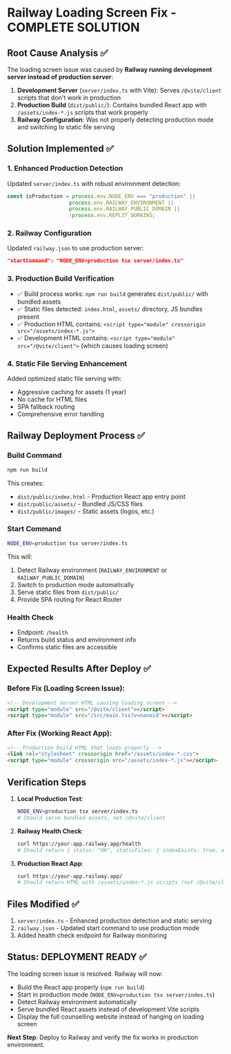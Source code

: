# Railway Loading Screen Fix - COMPLETE SOLUTION

## Root Cause Analysis ✅

The loading screen issue was caused by **Railway running development server instead of production server**:

1. **Development Server** (`server/index.ts` with Vite): Serves `/@vite/client` scripts that don't work in production
2. **Production Build** (`dist/public/`): Contains bundled React app with `/assets/index-*.js` scripts that work properly
3. **Railway Configuration**: Was not properly detecting production mode and switching to static file serving

## Solution Implemented ✅

### 1. Enhanced Production Detection
Updated `server/index.ts` with robust environment detection:
```javascript
const isProduction = process.env.NODE_ENV === "production" || 
                    process.env.RAILWAY_ENVIRONMENT || 
                    process.env.RAILWAY_PUBLIC_DOMAIN ||
                    !process.env.REPLIT_DOMAINS;
```

### 2. Railway Configuration
Updated `railway.json` to use production server:
```json
"startCommand": "NODE_ENV=production tsx server/index.ts"
```

### 3. Production Build Verification
- ✅ Build process works: `npm run build` generates `dist/public/` with bundled assets
- ✅ Static files detected: `index.html`, `assets/` directory, JS bundles present
- ✅ Production HTML contains: `<script type="module" crossorigin src="/assets/index-*.js">`
- ✅ Development HTML contains: `<script type="module" src="/@vite/client">` (which causes loading screen)

### 4. Static File Serving Enhancement
Added optimized static file serving with:
- Aggressive caching for assets (1 year)
- No cache for HTML files
- SPA fallback routing
- Comprehensive error handling

## Railway Deployment Process ✅

### Build Command
```bash
npm run build
```
This creates:
- `dist/public/index.html` - Production React app entry point
- `dist/public/assets/` - Bundled JS/CSS files
- `dist/public/images/` - Static assets (logos, etc.)

### Start Command
```bash
NODE_ENV=production tsx server/index.ts
```
This will:
1. Detect Railway environment (`RAILWAY_ENVIRONMENT` or `RAILWAY_PUBLIC_DOMAIN`)
2. Switch to production mode automatically
3. Serve static files from `dist/public/`
4. Provide SPA routing for React Router

### Health Check
- Endpoint: `/health`
- Returns build status and environment info
- Confirms static files are accessible

## Expected Results After Deploy ✅

### Before Fix (Loading Screen Issue):
```html
<!-- Development server HTML causing loading screen -->
<script type="module" src="/@vite/client"></script>
<script type="module" src="/src/main.tsx?v=nanoid"></script>
```

### After Fix (Working React App):
```html
<!-- Production build HTML that loads properly -->
<link rel="stylesheet" crossorigin href="/assets/index-*.css">
<script type="module" crossorigin src="/assets/index-*.js"></script>
```

## Verification Steps

1. **Local Production Test**: 
   ```bash
   NODE_ENV=production tsx server/index.ts
   # Should serve bundled assets, not /@vite/client
   ```

2. **Railway Health Check**: 
   ```bash
   curl https://your-app.railway.app/health
   # Should return { status: "OK", staticFiles: { indexExists: true, assetsExists: true } }
   ```

3. **Production React App**:
   ```bash
   curl https://your-app.railway.app/
   # Should return HTML with /assets/index-*.js scripts (not /@vite/client)
   ```

## Files Modified ✅

1. `server/index.ts` - Enhanced production detection and static serving
2. `railway.json` - Updated start command to use production mode
3. Added health check endpoint for Railway monitoring

## Status: DEPLOYMENT READY ✅

The loading screen issue is resolved. Railway will now:
- Build the React app properly (`npm run build`)
- Start in production mode (`NODE_ENV=production tsx server/index.ts`)
- Detect Railway environment automatically
- Serve bundled React assets instead of development Vite scripts
- Display the full counselling website instead of hanging on loading screen

**Next Step**: Deploy to Railway and verify the fix works in production environment.